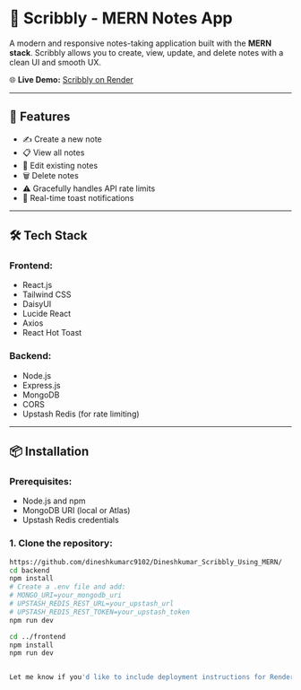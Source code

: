 # 📝 Scribbly - MERN Notes App

A modern and responsive notes-taking application built with the **MERN stack**. Scribbly allows you to create, view, update, and delete notes with a clean UI and smooth UX.

🌐 **Live Demo:** [Scribbly on Render](https://dineshkumar-scribbly-using-mern.onrender.com/)

---

## 🚀 Features

- ✍️ Create a new note
- 📋 View all notes
- 📝 Edit existing notes
- 🗑 Delete notes
- ⚠️ Gracefully handles API rate limits
- 🔔 Real-time toast notifications

---

## 🛠️ Tech Stack

### Frontend:
- React.js
- Tailwind CSS
- DaisyUI
- Lucide React
- Axios
- React Hot Toast

### Backend:
- Node.js
- Express.js
- MongoDB
- CORS
- Upstash Redis (for rate limiting)

---

## 📦 Installation

### Prerequisites:
- Node.js and npm
- MongoDB URI (local or Atlas)
- Upstash Redis credentials

### 1. Clone the repository:
```bash
https://github.com/dineshkumarc9102/Dineshkumar_Scribbly_Using_MERN/
cd backend
npm install
# Create a .env file and add:
# MONGO_URI=your_mongodb_uri
# UPSTASH_REDIS_REST_URL=your_upstash_url
# UPSTASH_REDIS_REST_TOKEN=your_upstash_token
npm run dev

cd ../frontend
npm install
npm run dev


Let me know if you'd like to include deployment instructions for Render, or other platforms.

